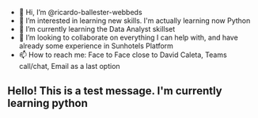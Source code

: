 - 👋 Hi, I’m @ricardo-ballester-webbeds
- 👀 I’m interested in learning new skills. I'm actually learning now Python
- 🌱 I’m currently learning the Data Analyst skillset
- 💞️ I’m looking to collaborate on everything I can help with, and have already some experience in Sunhotels Platform
- 📫 How to reach me: Face to Face close to David Caleta, Teams call/chat, Email as a last option

<!---
ricardo-ballester-webbeds/ricardo-ballester-webbeds is a ✨ special ✨ repository because its `README.md` (this file) appears on your GitHub profile.
You can click the Preview link to take a look at your changes.
--->
## Hello! This is a test message. I'm currently learning python